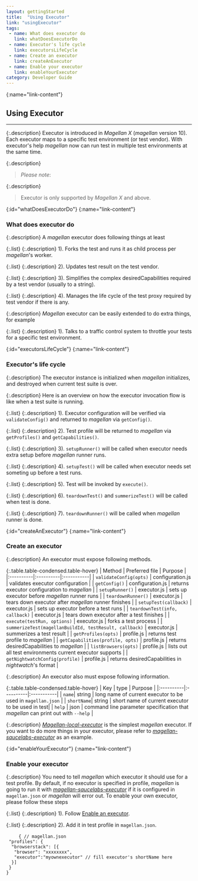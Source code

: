 ```yaml
---
layout: gettingStarted
title:  "Using Executor"
link: "usingExecutor"
tags: 
 - name: What does executor do
   link: whatDoesExecutorDo
 - name: Executor's life cycle
   link: executorsLifeCycle
 - name: Create an executor
   link: createAnExecutor
 - name: Enable your executor
   link: enableYourExecutor
category: Developer Guide
---
```


{:name="link-content"}
## Using Executor
---

{:.description}
Executor is introduced in _Magellan X_ (_magellan_ version 10). Each executor maps to a specific test environment (or test vendor). With executor's help _magellan_ now can run test in multiple test environments at the same time. 

{:.description}
> _Please note_: 

{:.description}
> Executor is only supported by _Magellan X_ and above.

{:id="whatDoesExecutorDo"}
{:name="link-content"}
### What does executor do

{:.description}
A _magellan_ executor does following things at least

{:.list}
{:.description}
1). Forks the test and runs it as child process per _magellan_'s worker. 

{:.list}
{:.description}
2). Updates test result on the test vendor.

{:.list}
{:.description}
3). Simplifies the complex desiredCapabilities required by a test vendor (usually to a string).

{:.list}
{:.description}
4). Manages the life cycle of the test proxy required by test vendor if there is any.

{:.description}
_Magellan_ executor can be easily extended to do extra things, for example

{:.list}
{:.description}
1). Talks to a traffic control system to throttle your tests for a specific test environment.


{:id="executorsLifeCycle"}
{:name="link-content"}
### Executor's life cycle

{:.description}
The executor instance is initialized when _magellan_ initializes, and destroyed when current test suite is over. 

{:.description}
Here is an overview on how the executor invocation flow is like when a test suite is running.

{:.list}
{:.description}
1). Executor configuration will be verified via `validateConfig()` and returned to _magellan_ via `getConfig()`.

{:.list}
{:.description}
2). Test profile will be returned to _magellan_ via `getProfiles()` and `getCapabilities()`.

{:.list}
{:.description}
3). `setupRunner()` will be called when executor needs extra setup before _magellan_ runner runs.

{:.list}
{:.description}
4). `setupTest()` will be called when executor needs set someting up before a test runs.

{:.list}
{:.description}
5). Test will be invoked by `execute()`.

{:.list}
{:.description}
6). `teardownTest()` and `summerizeTest()` will be called when test is done.

{:.list}
{:.description}
7). `teardownRunner()` will be called when _magellan_ runner is done.


{:id="createAnExecutor"}
{:name="link-content"}
### Create an executor

{:.description}
An executor must expose following methods.

{:.table.table-condensed.table-hover}
| Method | Preferred file | Purpose |
|:----------|:----------|:-----------|
| `validateConfig(opts)` | configuration.js | validates executor configuration | 
| `getConfig()` | configuration.js | returns executor configuration to _magellan_ |
| `setupRunner()` | executor.js | sets up executor before _magellan_ runner runs |
| `teardownRunner()` | executor.js | tears down executor after _magellan_ runner finishes |
| `setupTest(callback)` | executor.js | sets up executor before a test runs |
| `teardownTest(info, callback)` | executor.js | tears down executor after a test finishes |
| `execute(testRun, options)` | executor.js | forks a test process |
| `summerizeTest(magellanBuildId, testResult, callback)` | executor.js | summerizes a test result |
| `getProfiles(opts)` | profile.js | returns test profile to _magellan_ |
| `getCapabilities(profile, opts)` | profile.js | returns desiredCapabilities to _magellan_ |
| `listBrowsers(opts)` | profile.js | lists out all test environments current executor supports | 
| `getNightwatchConfig(profile)` | profile.js | returns desiredCapabilities in _nightwatch_'s format  |

{:.description}
An executor also must expose following information.

{:.table.table-condensed.table-hover}
| Key | type | Purpose |
|:----------|:----------|:-----------|
| `name`| string | long name of current executor to be used in `magellan.json` |
| `shortName`| string | short name of current executor to be used in test|
| `help` | json | command line parameter specification that _magellan_ can print out with `--help` |

{:.description}
_[Magellan-local-executor](https://github.com/TestArmada/magellan-local-executor)_ is the simplest _magellan_ executor. If you want to do more things in your executor, please refer to _[magellan-saucelabs-executor](https://github.com/TestArmada/magellan-saucelabs-executor)_ as an example.

{:id="enableYourExecutor"}
{:name="link-content"}
### Enable your executor

{:.description}
You need to tell _magellan_ which executor it should use for a test profile. By default, if no executor is specified in profile, _magellan_ is going to run it with _[magellan-saucelabs-executor](https://github.com/TestArmada/magellan-saucelabs-executor)_ if it is configured in `magellan.json` or _magellan_ will error out. To enable your own executor, please follow these steps

{:.list}
{:.description}
1). Follow [Enable an executor](#enableAnExecutor).

{:.list}
{:.description}
2). Add it in test profile in `magellan.json`.

<pre>
    <code class="code-wrap js">{ // magellan.json<br> "profiles": {<br>  "browserstack": [{<br>   "browser": "xxxxxxxx",<br>   "executor":"myownexecutor" // fill executor's shortName here<br>  }]<br> }<br>}</code>
</pre>

